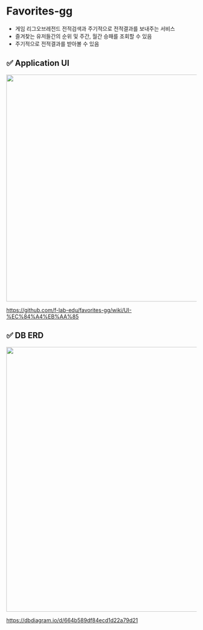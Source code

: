 # Favorites-gg

- 게임 리그오브레전드 전적검색과 주기적으로 전적결과를 보내주는 서비스
- 즐겨찾는 유저들간의 순위 및 주간, 월간 승패를 조회할 수 있음
- 주기적으로 전적결과를 받아볼 수 있음

## ✅ Application UI
<img src="https://github.com/f-lab-edu/favorites-gg/assets/84367108/587b5b95-1e61-41a4-a3c1-55031c936ba1" width="600" height="600"/>

https://github.com/f-lab-edu/favorites-gg/wiki/UI-%EC%84%A4%EB%AA%85

## ✅ DB ERD
<img src="https://github.com/f-lab-edu/favorites-gg/assets/84367108/142feb66-5e64-4c26-beeb-be276a4f68ca" width="900" height="700"/>

https://dbdiagram.io/d/664b589df84ecd1d22a79d21
